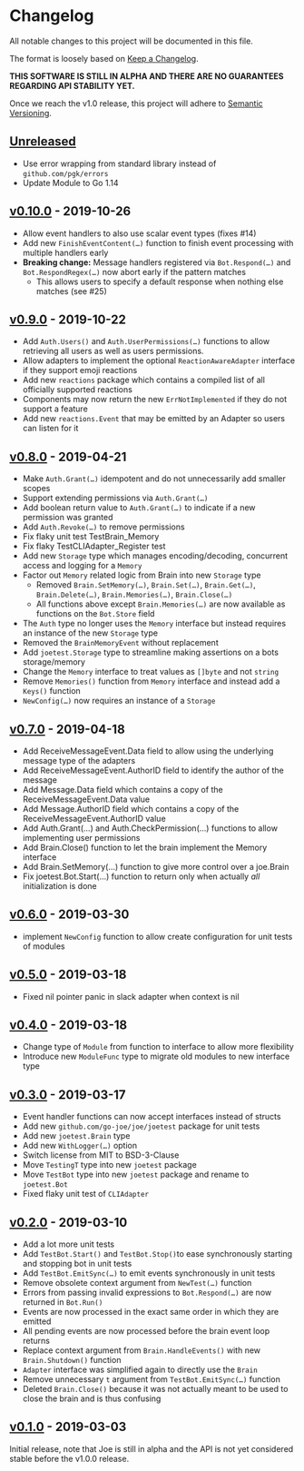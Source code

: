 # Changelog
All notable changes to this project will be documented in this file.

The format is loosely based on [Keep a Changelog](https://keepachangelog.com/en/1.0.0/).

**THIS SOFTWARE IS STILL IN ALPHA AND THERE ARE NO GUARANTEES REGARDING API STABILITY YET.**

Once we reach the v1.0 release, this project will adhere to [Semantic Versioning](https://semver.org/spec/v2.0.0.html).

## [Unreleased]
- Use error wrapping from standard library instead of `github.com/pgk/errors`
- Update Module to Go 1.14

## [v0.10.0] - 2019-10-26
- Allow event handlers to also use scalar event types (fixes #14)
- Add new `FinishEventContent(…)` function to finish event processing with multiple handlers early
- **Breaking change:** Message handlers registered via `Bot.Respond(…)` and `Bot.RespondRegex(…)` now abort early if the pattern matches
  - This allows users to specify a default response when nothing else matches (see #25)

## [v0.9.0] - 2019-10-22
- Add `Auth.Users()` and `Auth.UserPermissions(…)` functions to allow retrieving all users as well as users permissions.
- Allow adapters to implement the optional `ReactionAwareAdapter` interface if they support emoji reactions
- Add new `reactions` package which contains a compiled list of all officially supported reactions
- Components may now return the new `ErrNotImplemented` if they do not support a feature
- Add new `reactions.Event` that may be emitted by an Adapter so users can listen for it 

## [v0.8.0] - 2019-04-21
- Make `Auth.Grant(…)` idempotent and do not unnecessarily add smaller scopes
- Support extending permissions via `Auth.Grant(…)`
- Add boolean return value to `Auth.Grant(…)` to indicate if a new permission was granted
- Add `Auth.Revoke(…)` to remove permissions
- Fix flaky unit test TestBrain_Memory
- Fix flaky TestCLIAdapter_Register test
- Add new `Storage` type which manages encoding/decoding, concurrent access and logging for a `Memory`
- Factor out `Memory` related logic from Brain into new `Storage` type
    - Removed `Brain.SetMemory(…)`, `Brain.Set(…)`, `Brain.Get(…)`, `Brain.Delete(…)`, `Brain.Memories(…)`, `Brain.Close(…)`
    - All functions above except `Brain.Memories(…)` are now available as functions on the `Bot.Store` field
- The `Auth` type no longer uses the `Memory` interface but instead requires an instance of the new `Storage` type
- Removed the `BrainMemoryEvent` without replacement
- Add `joetest.Storage` type to streamline making assertions on a bots storage/memory
- Change the `Memory` interface to treat values as `[]byte` and not `string`
- Remove `Memories()` function from `Memory` interface and instead add a `Keys()` function  
- `NewConfig(…)` now requires an instance of a `Storage`

## [v0.7.0] - 2019-04-18
- Add ReceiveMessageEvent.Data field to allow using the underlying message type of the adapters
- Add ReceiveMessageEvent.AuthorID field to identify the author of the message
- Add Message.Data field which contains a copy of the ReceiveMessageEvent.Data value
- Add Message.AuthorID field which contains a copy of the ReceiveMessageEvent.AuthorID value 
- Add Auth.Grant(…) and Auth.CheckPermission(…) functions to allow implementing user permissions
- Add Brain.Close() function to let the brain implement the Memory interface
- Add Brain.SetMemory(…) function to give more control over a joe.Brain
- Fix joetest.Bot.Start(…) function to return only when actually _all_ initialization is done

## [v0.6.0] - 2019-03-30
- implement `NewConfig` function to allow create configuration for unit tests of modules

## [v0.5.0] - 2019-03-18
- Fixed nil pointer panic in slack adapter when context is nil

## [v0.4.0] - 2019-03-18
- Change type of `Module` from function to interface to allow more flexibility
- Introduce new `ModuleFunc` type to migrate old modules to new interface type

## [v0.3.0] - 2019-03-17
- Event handler functions can now accept interfaces instead of structs
- Add new `github.com/go-joe/joe/joetest` package for unit tests
- Add new `joetest.Brain` type
- Add new `WithLogger(…)` option
- Switch license from MIT to BSD-3-Clause
- Move `TestingT` type into new `joetest` package
- Move `TestBot` type into new `joetest` package and rename to `joetest.Bot`
- Fixed flaky unit test of `CLIAdapter`

## [v0.2.0] - 2019-03-10
- Add a lot more unit tests
- Add `TestBot.Start()` and `TestBot.Stop()`to ease synchronously starting and stopping bot in unit tests
- Add `TestBot.EmitSync(…)` to emit events synchronously in unit tests 
- Remove obsolete context argument from `NewTest(…)` function
- Errors from passing invalid expressions to `Bot.Respond(…)` are now returned in `Bot.Run()`
- Events are now processed in the exact same order in which they are emitted
- All pending events are now processed before the brain event loop returns
- Replace context argument from `Brain.HandleEvents()` with new `Brain.Shutdown()` function
- `Adapter` interface was simplified again to directly use the `Brain`
- Remove unnecessary `t` argument from `TestBot.EmitSync(…)` function
- Deleted `Brain.Close()` because it was not actually meant to be used to close the brain and is thus confusing

## [v0.1.0] - 2019-03-03

Initial release, note that Joe is still in alpha and the API is not yet considered
stable before the v1.0.0 release.

[Unreleased]: https://github.com/go-joe/joe/compare/v0.10.0...HEAD
[v0.10.0]: https://github.com/go-joe/joe/compare/v0.9.0...v0.10.0
[v0.9.0]: https://github.com/go-joe/joe/compare/v0.8.0...v0.9.0
[v0.8.0]: https://github.com/go-joe/joe/compare/v0.7.0...v0.8.0
[v0.7.0]: https://github.com/go-joe/joe/compare/v0.6.0...v0.7.0
[v0.6.0]: https://github.com/go-joe/joe/compare/v0.5.0...v0.6.0
[v0.5.0]: https://github.com/go-joe/joe/compare/v0.4.0...v0.5.0
[v0.4.0]: https://github.com/go-joe/joe/compare/v0.3.0...v0.4.0
[v0.3.0]: https://github.com/go-joe/joe/compare/v0.2.0...v0.3.0
[v0.2.0]: https://github.com/go-joe/joe/compare/v0.1.0...v0.2.0
[v0.1.0]: https://github.com/go-joe/joe/releases/tag/v0.1.0
